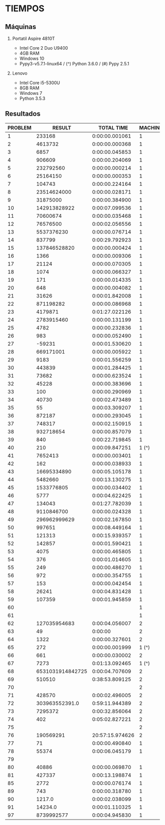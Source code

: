 # TIEMPOS

## Máquinas

 1. Portatil Aspire 4810T

    * Intel Core 2 Duo U9400
    * 4GB RAM
    * Windows 10
    * Pypy3-v5.7.1-linux64 / (^) Python 3.6.0 / (#) Pypy 2.5.1

 2. Lenovo

    * Intel Core i5-5300U
    * 8GB RAM
    * Windows 7
    * Python 3.5.3

## Resultados

|PROBLEM|RESULT|TOTAL TIME|MACHINE|
|-------|------|----------|-------|
|1|233168|0:00:00.001061|1|
|2|4613732|0:00:00.000368|1|
|3|6857|0:00:00.045853|1|
|4|906609|0:00:00.204069|1|
|5|232792560|0:00:00.000214|1|
|6|25164150|0:00:00.000353|1|
|7|104743|0:00:00.224164|1|
|8|23514624000|0:00:00.028171|1|
|9|31875000|0:00:00.384900|1|
|10|142913828922|0:00:07.099536|1|
|11|70600674|0:00:00.035468|1|
|12|76576500|0:00:02.056556|1|
|13|5537376230|0:00:00.076714|1|
|14|837799|0:00:29.792923|1|
|15|137846528820|0:00:00.000424|1|
|16|1366|0:00:00.009306|1|
|17|21124|0:00:00.070305|1|
|18|1074|0:00:00.066327|1|
|19|171|0:00:00.014335|1|
|20|648|0:00:00.004082|1|
|21|31626|0:00:01.842008|1|
|22|871198282|0:00:00.086968|1|
|23|4179871|0:01:27.022126|1|
|24|2783915460|0:00:00.131199|1|
|25|4782|0:00:00.232836|1|
|26|983|0:00:00.052490|1|
|27|-59231|0:00:01.530620|1|
|28|669171001|0:00:00.005922|1|
|29|9183|0:00:01.556259|1|
|30|443839|0:00:01.284425|1|
|31|73682|0:00:00.623524|1|
|32|45228|0:00:00.383696|1|
|33|100|0:00:00.290969|1|
|34|40730|0:00:02.473489|1|
|35|55|0:00:03.309207|1|
|36|872187|0:00:00.293045|1|
|37|748317|0:00:02.150915|1|
|38|932718654|0:00:00.857079|1|
|39|840|0:00:22.719845|1|
|40|210|0:00:09.847251|1 (^)|
|41|7652413|0:00:00.003401|1|
|42|162|0:00:00.038933|1|
|43|16695334890|0:00:05.105178|1|
|44|5482660|0:00:13.130275|1|
|45|1533776805|0:00:00.034402|1|
|46|5777|0:00:04.622425|1|
|47|134043|0:01:27.782039|1|
|48|9110846700|0:00:00.024328|1|
|49|296962999629|0:00:02.167850|1|
|50|997651|0:00:08.449164|1|
|51|121313|0:00:15.939357|1|
|52|142857|0:00:01.590421|1|
|53|4075|0:00:00.465805|1|
|54|376|0:00:01.014605|1|
|55|249|0:00:00.486270|1|
|56|972|0:00:00.354755|1|
|57|153|0:00:00.042454|1|
|58|26241|0:00:04.831428|1|
|59|107359|0:00:01.945859|1|
|60|||1|
|61|||1|
|62|127035954683|0:00:04.056007|2|
|63|49|0:00:00|2|
|64|1322|0:00:00.327601|2|
|65|272|0:00:00.001999|1 (^)|
|66|661|0:00:00.030002|2|
|67|7273|0:01:13.092465|1 (^)|
|68|6531031914842725|0:00:04.707609|2|
|69|510510|0:38:53.809125|2|
|70|||2|
|71|428570|0:00:02.496005|2|
|72|303963552391.0|0:59:11.944389|2|
|73|7295372|0:00:32.856064|2|
|74|402|0:05:02.827221|2|
|75|||2|
|76|190569291|20:57:15.974626|2|
|77|71|0:00:00.490840|1|
|78|55374|0:00:06.045179|1|
|79||||
|80|40886|0:00:00.069870|1|
|81|427337|0:00:13.198874|1|
|85|2772|0:00:00.076174|1|
|89|743|0:00:00.318780|1|
|90|1217.0|0:00:02.038099|1|
|91|14234.0|0:00:01.110325|1|
|97|8739992577|0:00:04.945830|1|
